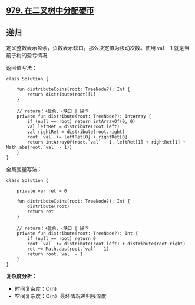 ## [979. 在二叉树中分配硬币](https://leetcode.cn/problems/distribute-coins-in-binary-tree/description/)

## 递归

定义整数表示盈余，负数表示缺口，那么决定值为移动次数。使用 `val` - 1 就是当前子树的盈亏情况

返回值写法：

```
class Solution {

    fun distributeCoins(root: TreeNode?): Int {
        return distribute(root)[1]
    }

    // return：+盈余、-缺口 | 操作
    private fun distribute(root: TreeNode?): IntArray {
        if (null == root) return intArrayOf(0, 0)
        val leftRet = distribute(root.left)
        val rightRet = distribute(root.right)
        root.`val` += leftRet[0] + rightRet[0]
        return intArrayOf(root.`val` - 1, leftRet[1] + rightRet[1] + Math.abs(root.`val` - 1))
    }
}
```

全局变量写法：

```
class Solution {

    private var ret = 0

    fun distributeCoins(root: TreeNode?): Int {
        distribute(root)
        return ret
    }

    // return：+盈余、-缺口 | 操作
    private fun distribute(root: TreeNode?): Int {
        if (null == root) return 0
        root.`val` += distribute(root.left) + distribute(root.right)
        ret += Math.abs(root.`val` - 1)
        return root.`val` - 1
    }
}
```

**复杂度分析：**

- 时间复杂度：O(n)
- 空间复杂度：O(n）最坏情况递归栈深度
